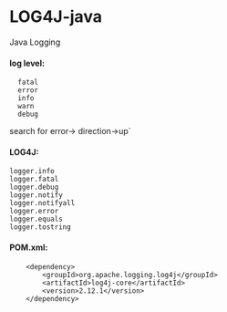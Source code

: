 # LOG4J-java

Java Logging


#### log level:

      fatal
      error
      info
      warn
      debug

search for error-> direction->up`

#### LOG4J:

    logger.info
    logger.fatal
    logger.debug
    logger.notify
    logger.notifyall
    logger.error
    logger.equals
    logger.tostring

#### POM.xml:

        <dependency>
            <groupId>org.apache.logging.log4j</groupId>
            <artifactId>log4j-core</artifactId>
            <version>2.12.1</version>
        </dependency>

